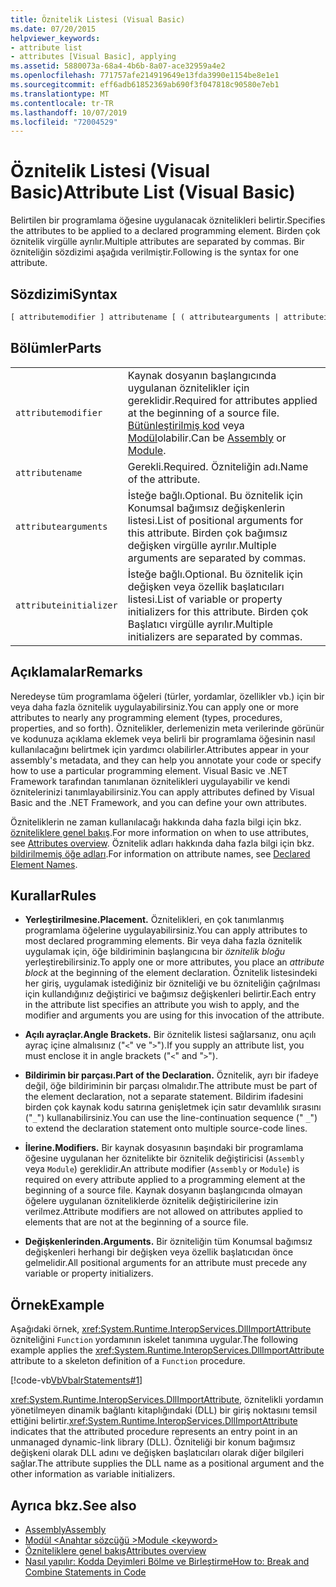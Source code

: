 ```yaml
---
title: Öznitelik Listesi (Visual Basic)
ms.date: 07/20/2015
helpviewer_keywords:
- attribute list
- attributes [Visual Basic], applying
ms.assetid: 5880073a-68a4-4b6b-8a07-ace32959a4e2
ms.openlocfilehash: 771757afe214919649e13fda3990e1154be8e1e1
ms.sourcegitcommit: eff6adb61852369ab690f3f047818c90580e7eb1
ms.translationtype: MT
ms.contentlocale: tr-TR
ms.lasthandoff: 10/07/2019
ms.locfileid: "72004529"
---
```

# <a name="attribute-list-visual-basic"></a><span data-ttu-id="ae6a6-102">Öznitelik Listesi (Visual Basic)</span><span class="sxs-lookup"><span data-stu-id="ae6a6-102">Attribute List (Visual Basic)</span></span>
<span data-ttu-id="ae6a6-103">Belirtilen bir programlama öğesine uygulanacak öznitelikleri belirtir.</span><span class="sxs-lookup"><span data-stu-id="ae6a6-103">Specifies the attributes to be applied to a declared programming element.</span></span> <span data-ttu-id="ae6a6-104">Birden çok öznitelik virgülle ayrılır.</span><span class="sxs-lookup"><span data-stu-id="ae6a6-104">Multiple attributes are separated by commas.</span></span> <span data-ttu-id="ae6a6-105">Bir özniteliğin sözdizimi aşağıda verilmiştir.</span><span class="sxs-lookup"><span data-stu-id="ae6a6-105">Following is the syntax for one attribute.</span></span>  
  
## <a name="syntax"></a><span data-ttu-id="ae6a6-106">Sözdizimi</span><span class="sxs-lookup"><span data-stu-id="ae6a6-106">Syntax</span></span>  
  
```vb  
[ attributemodifier ] attributename [ ( attributearguments | attributeinitializer ) ]  
```  
  
## <a name="parts"></a><span data-ttu-id="ae6a6-107">Bölümler</span><span class="sxs-lookup"><span data-stu-id="ae6a6-107">Parts</span></span>  
|||
|---|---|
|`attributemodifier`|<span data-ttu-id="ae6a6-108">Kaynak dosyanın başlangıcında uygulanan öznitelikler için gereklidir.</span><span class="sxs-lookup"><span data-stu-id="ae6a6-108">Required for attributes applied at the beginning of a source file.</span></span> <span data-ttu-id="ae6a6-109">[Bütünleştirilmiş kod](../../../visual-basic/language-reference/modifiers/assembly.md) veya [Modül](../../../visual-basic/language-reference/modifiers/module-keyword.md)olabilir.</span><span class="sxs-lookup"><span data-stu-id="ae6a6-109">Can be [Assembly](../../../visual-basic/language-reference/modifiers/assembly.md) or [Module](../../../visual-basic/language-reference/modifiers/module-keyword.md).</span></span>|
|`attributename`| <span data-ttu-id="ae6a6-110">Gerekli.</span><span class="sxs-lookup"><span data-stu-id="ae6a6-110">Required.</span></span> <span data-ttu-id="ae6a6-111">Özniteliğin adı.</span><span class="sxs-lookup"><span data-stu-id="ae6a6-111">Name of the attribute.</span></span>|
|`attributearguments`|<span data-ttu-id="ae6a6-112">İsteğe bağlı.</span><span class="sxs-lookup"><span data-stu-id="ae6a6-112">Optional.</span></span> <span data-ttu-id="ae6a6-113">Bu öznitelik için Konumsal bağımsız değişkenlerin listesi.</span><span class="sxs-lookup"><span data-stu-id="ae6a6-113">List of positional arguments for this attribute.</span></span> <span data-ttu-id="ae6a6-114">Birden çok bağımsız değişken virgülle ayrılır.</span><span class="sxs-lookup"><span data-stu-id="ae6a6-114">Multiple arguments are separated by commas.</span></span>|
|`attributeinitializer`|<span data-ttu-id="ae6a6-115">İsteğe bağlı.</span><span class="sxs-lookup"><span data-stu-id="ae6a6-115">Optional.</span></span> <span data-ttu-id="ae6a6-116">Bu öznitelik için değişken veya özellik başlatıcıları listesi.</span><span class="sxs-lookup"><span data-stu-id="ae6a6-116">List of variable or property initializers for this attribute.</span></span> <span data-ttu-id="ae6a6-117">Birden çok Başlatıcı virgülle ayrılır.</span><span class="sxs-lookup"><span data-stu-id="ae6a6-117">Multiple initializers are separated by commas.</span></span>|
  
## <a name="remarks"></a><span data-ttu-id="ae6a6-118">Açıklamalar</span><span class="sxs-lookup"><span data-stu-id="ae6a6-118">Remarks</span></span>  
 <span data-ttu-id="ae6a6-119">Neredeyse tüm programlama öğeleri (türler, yordamlar, özellikler vb.) için bir veya daha fazla öznitelik uygulayabilirsiniz.</span><span class="sxs-lookup"><span data-stu-id="ae6a6-119">You can apply one or more attributes to nearly any programming element (types, procedures, properties, and so forth).</span></span> <span data-ttu-id="ae6a6-120">Öznitelikler, derlemenizin meta verilerinde görünür ve kodunuza açıklama eklemek veya belirli bir programlama öğesinin nasıl kullanılacağını belirtmek için yardımcı olabilirler.</span><span class="sxs-lookup"><span data-stu-id="ae6a6-120">Attributes appear in your assembly's metadata, and they can help you annotate your code or specify how to use a particular programming element.</span></span> <span data-ttu-id="ae6a6-121">Visual Basic ve .NET Framework tarafından tanımlanan öznitelikleri uygulayabilir ve kendi öznitelerinizi tanımlayabilirsiniz.</span><span class="sxs-lookup"><span data-stu-id="ae6a6-121">You can apply attributes defined by Visual Basic and the .NET Framework, and you can define your own attributes.</span></span>  

 <span data-ttu-id="ae6a6-122">Özniteliklerin ne zaman kullanılacağı hakkında daha fazla bilgi için bkz. [özniteliklere genel bakış](../../../visual-basic/programming-guide/concepts/attributes/index.md).</span><span class="sxs-lookup"><span data-stu-id="ae6a6-122">For more information on when to use attributes, see [Attributes overview](../../../visual-basic/programming-guide/concepts/attributes/index.md).</span></span> <span data-ttu-id="ae6a6-123">Öznitelik adları hakkında daha fazla bilgi için bkz. [bildirilmemiş öğe adları](../../../visual-basic/programming-guide/language-features/declared-elements/declared-element-names.md).</span><span class="sxs-lookup"><span data-stu-id="ae6a6-123">For information on attribute names, see [Declared Element Names](../../../visual-basic/programming-guide/language-features/declared-elements/declared-element-names.md).</span></span>  
  
## <a name="rules"></a><span data-ttu-id="ae6a6-124">Kurallar</span><span class="sxs-lookup"><span data-stu-id="ae6a6-124">Rules</span></span>  
  
- <span data-ttu-id="ae6a6-125">**Yerleştirilmesine.**</span><span class="sxs-lookup"><span data-stu-id="ae6a6-125">**Placement.**</span></span> <span data-ttu-id="ae6a6-126">Öznitelikleri, en çok tanımlanmış programlama öğelerine uygulayabilirsiniz.</span><span class="sxs-lookup"><span data-stu-id="ae6a6-126">You can apply attributes to most declared programming elements.</span></span> <span data-ttu-id="ae6a6-127">Bir veya daha fazla öznitelik uygulamak için, öğe bildiriminin başlangıcına bir *öznitelik bloğu* yerleştirebilirsiniz.</span><span class="sxs-lookup"><span data-stu-id="ae6a6-127">To apply one or more attributes, you place an *attribute block* at the beginning of the element declaration.</span></span> <span data-ttu-id="ae6a6-128">Öznitelik listesindeki her giriş, uygulamak istediğiniz bir özniteliği ve bu özniteliğin çağrılması için kullandığınız değiştirici ve bağımsız değişkenleri belirtir.</span><span class="sxs-lookup"><span data-stu-id="ae6a6-128">Each entry in the attribute list specifies an attribute you wish to apply, and the modifier and arguments you are using for this invocation of the attribute.</span></span>  
  
- <span data-ttu-id="ae6a6-129">**Açılı ayraçlar.**</span><span class="sxs-lookup"><span data-stu-id="ae6a6-129">**Angle Brackets.**</span></span> <span data-ttu-id="ae6a6-130">Bir öznitelik listesi sağlarsanız, onu açılı ayraç içine almalısınız ("`<`" ve "`>`").</span><span class="sxs-lookup"><span data-stu-id="ae6a6-130">If you supply an attribute list, you must enclose it in angle brackets ("`<`" and "`>`").</span></span>  
  
- <span data-ttu-id="ae6a6-131">**Bildirimin bir parçası.**</span><span class="sxs-lookup"><span data-stu-id="ae6a6-131">**Part of the Declaration.**</span></span> <span data-ttu-id="ae6a6-132">Öznitelik, ayrı bir ifadeye değil, öğe bildiriminin bir parçası olmalıdır.</span><span class="sxs-lookup"><span data-stu-id="ae6a6-132">The attribute must be part of the element declaration, not a separate statement.</span></span> <span data-ttu-id="ae6a6-133">Bildirim ifadesini birden çok kaynak kodu satırına genişletmek için satır devamlılık sırasını ("`_`") kullanabilirsiniz.</span><span class="sxs-lookup"><span data-stu-id="ae6a6-133">You can use the line-continuation sequence (" `_`") to extend the declaration statement onto multiple source-code lines.</span></span>  
  
- <span data-ttu-id="ae6a6-134">**İlerine.**</span><span class="sxs-lookup"><span data-stu-id="ae6a6-134">**Modifiers.**</span></span> <span data-ttu-id="ae6a6-135">Bir kaynak dosyasının başındaki bir programlama öğesine uygulanan her öznitelikte bir öznitelik değiştiricisi (`Assembly` veya `Module`) gereklidir.</span><span class="sxs-lookup"><span data-stu-id="ae6a6-135">An attribute modifier (`Assembly` or `Module`) is required on every attribute applied to a programming element at the beginning of a source file.</span></span> <span data-ttu-id="ae6a6-136">Kaynak dosyanın başlangıcında olmayan öğelere uygulanan özniteliklerde öznitelik değiştiricilerine izin verilmez.</span><span class="sxs-lookup"><span data-stu-id="ae6a6-136">Attribute modifiers are not allowed on attributes applied to elements that are not at the beginning of a source file.</span></span>  
  
- <span data-ttu-id="ae6a6-137">**Değişkenlerinden.**</span><span class="sxs-lookup"><span data-stu-id="ae6a6-137">**Arguments.**</span></span> <span data-ttu-id="ae6a6-138">Bir özniteliğin tüm Konumsal bağımsız değişkenleri herhangi bir değişken veya özellik başlatıcıdan önce gelmelidir.</span><span class="sxs-lookup"><span data-stu-id="ae6a6-138">All positional arguments for an attribute must precede any variable or property initializers.</span></span>  
  
## <a name="example"></a><span data-ttu-id="ae6a6-139">Örnek</span><span class="sxs-lookup"><span data-stu-id="ae6a6-139">Example</span></span>  
 <span data-ttu-id="ae6a6-140">Aşağıdaki örnek, <xref:System.Runtime.InteropServices.DllImportAttribute> özniteliğini `Function` yordamının iskelet tanımına uygular.</span><span class="sxs-lookup"><span data-stu-id="ae6a6-140">The following example applies the <xref:System.Runtime.InteropServices.DllImportAttribute> attribute to a skeleton definition of a `Function` procedure.</span></span>  
  
 [!code-vb[VbVbalrStatements#1](~/samples/snippets/visualbasic/VS_Snippets_VBCSharp/VbVbalrStatements/VB/Class1.vb#1)]  
  
 <span data-ttu-id="ae6a6-141"><xref:System.Runtime.InteropServices.DllImportAttribute>, öznitelikli yordamın yönetilmeyen dinamik bağlantı kitaplığındaki (DLL) bir giriş noktasını temsil ettiğini belirtir.</span><span class="sxs-lookup"><span data-stu-id="ae6a6-141"><xref:System.Runtime.InteropServices.DllImportAttribute> indicates that the attributed procedure represents an entry point in an unmanaged dynamic-link library (DLL).</span></span> <span data-ttu-id="ae6a6-142">Özniteliği bir konum bağımsız değişkeni olarak DLL adını ve değişken başlatıcıları olarak diğer bilgileri sağlar.</span><span class="sxs-lookup"><span data-stu-id="ae6a6-142">The attribute supplies the DLL name as a positional argument and the other information as variable initializers.</span></span>  
  
## <a name="see-also"></a><span data-ttu-id="ae6a6-143">Ayrıca bkz.</span><span class="sxs-lookup"><span data-stu-id="ae6a6-143">See also</span></span>

- [<span data-ttu-id="ae6a6-144">Assembly</span><span class="sxs-lookup"><span data-stu-id="ae6a6-144">Assembly</span></span>](../../../visual-basic/language-reference/modifiers/assembly.md)
- [<span data-ttu-id="ae6a6-145">Modül \<Anahtar sözcüğü ></span><span class="sxs-lookup"><span data-stu-id="ae6a6-145">Module \<keyword></span></span>](../../../visual-basic/language-reference/modifiers/module-keyword.md)
- [<span data-ttu-id="ae6a6-146">Özniteliklere genel bakış</span><span class="sxs-lookup"><span data-stu-id="ae6a6-146">Attributes overview</span></span>](../../../visual-basic/programming-guide/concepts/attributes/index.md)
- [<span data-ttu-id="ae6a6-147">Nasıl yapılır: Kodda Deyimleri Bölme ve Birleştirme</span><span class="sxs-lookup"><span data-stu-id="ae6a6-147">How to: Break and Combine Statements in Code</span></span>](../../../visual-basic/programming-guide/program-structure/how-to-break-and-combine-statements-in-code.md)
